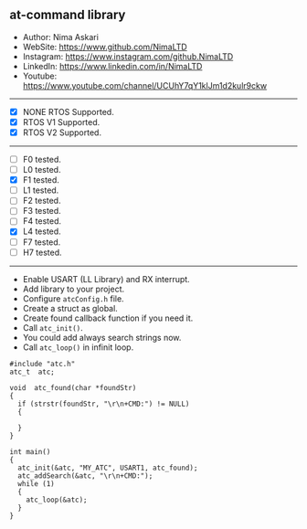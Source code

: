 ## at-command library 
*	Author:     Nima Askari
*	WebSite:    https://www.github.com/NimaLTD
*	Instagram:  https://www.instagram.com/github.NimaLTD
*	LinkedIn:   https://www.linkedin.com/in/NimaLTD
*	Youtube:    https://www.youtube.com/channel/UCUhY7qY1klJm1d2kulr9ckw 
--------------------------------------------------------------------------------
* [x] NONE RTOS Supported.
* [x] RTOS V1 Supported.
* [x] RTOS V2 Supported.
--------------------------------------------------------------------------------
* [ ] F0 tested.
* [ ] L0 tested.
* [x] F1 tested.
* [ ] L1 tested.
* [ ] F2 tested.
* [ ] F3 tested.
* [ ] F4 tested.
* [x] L4 tested.
* [ ] F7 tested.
* [ ] H7 tested.
--------------------------------------------------------------------------------   
* Enable USART (LL Library) and RX interrupt.
* Add library to your project.
* Configure `atcConfig.h` file.
* Create a struct as global.
* Create found callback function if you need it.
* Call `atc_init()`.
* You could add always search strings now.
* Call `atc_loop()` in infinit loop.
```
#include "atc.h"
atc_t  atc;

void  atc_found(char *foundStr)
{
  if (strstr(foundStr, "\r\n+CMD:") != NULL)
  {
  
  }
}

int main()
{
  atc_init(&atc, "MY_ATC", USART1, atc_found);
  atc_addSearch(&atc, "\r\n+CMD:");
  while (1)
  {
    atc_loop(&atc);
  }  
}
```


